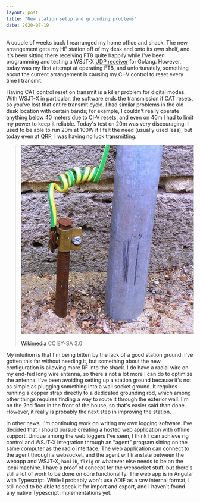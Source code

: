 ```yaml
---
layout: post
title: "New station setup and grounding problems"
date: 2020-07-19
---
```


A couple of weeks back I rearranged my home office and shack. The new arrangement gets my HF station
off of my desk and onto its own shelf, and it's been sitting there receiving FT8 quite happily while
I've been programming and testing a WSJT-X [UDP receiver](https://github.com/xylo04/wsjtx-go) for
Golang. However, today was my first attempt at operating FT8, and unfortunately, something about the
current arrangement is causing my CI-V control to reset every time I transmit.

Having CAT control reset on transmit is a killer problem for digital modes. With WSJT-X in
particular, the software ends the transmission if CAT resets, so you've lost that entire transmit
cycle. I had similar problems in the old desk location with certain bands; for example, I couldn't
really operate anything below 40 meters due to CI-V resets, and even on 40m I had to limit my power
to keep it reliable. Today's test on 20m was very discouraging. I used to be able to run 20m at 100W
if I felt the need (usually used less), but today even at QRP, I was having no luck transmitting.

> ![Grounding rod](/assets/HomeEarthRodAustralia1.jpg)
>
> [Wikimedia](https://commons.wikimedia.org/wiki/File:HomeEarthRodAustralia1.jpg) CC BY-SA 3.0

My intuition is that I'm being bitten by the lack of a good station ground. I've gotten this far
without needing it, but something about the new configuration is allowing more RF into the shack. I
do have a radial wire on my end-fed long wire antenna, so there's not a lot more I can do to
optimize the antenna. I've been avoiding setting up a station ground because it's not as simple as
plugging something into a wall socket ground. It requires running a copper strap directly to a
dedicated grounding rod, which among other things requires finding a way to route it through the
exterior wall. I'm on the 2nd floor in the front of the house, so that's easier said than done.
However, it really is probably the next step in improving the station.

In other news, I'm continuing work on writing my own logging software. I've decided that I should
pursue creating a hosted web application with offline support. Unique among the web loggers I've
seen, I think I can achieve rig control and WSJT-X integration through an "agent" program sitting on
the same computer as the radio interface. The web application can connect to the agent through a
websocket, and the agent will translate between the webapp and WSJT-X, `hamlib`, `flrig` or whatever
else needs to be on the local machine. I have a proof of concept for the websocket stuff, but
there's still a lot of work to be done on core functionality. The web app is in Angular with
Typescript. While I probably won't use ADIF as a raw internal format, I still need to be able to
speak it for import and export, and I haven't found any native Typescript implementations yet.
